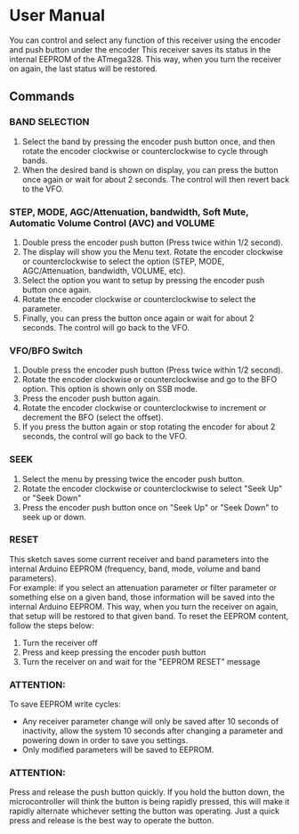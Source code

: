 # User Manual

You can control and select any function of this receiver using the encoder and push button under the encoder
This receiver saves its status in the internal EEPROM of the ATmega328. This way, when you turn
the receiver on again, the last status will be restored.

## Commands

### BAND SELECTION

1. Select the band by pressing the encoder push button once, and then rotate the encoder clockwise or counterclockwise to cycle through bands.
2. When the desired band is shown on display, you can press the button once again or wait for about 2 seconds. The control will then revert back to the VFO.

### STEP, MODE, AGC/Attenuation, bandwidth, Soft Mute, Automatic Volume Control (AVC) and VOLUME

1. Double press the encoder push button (Press twice within 1/2 second).  
2. The display will show you the Menu text. Rotate the encoder clockwise or counterclockwise to select the option (STEP, MODE, AGC/Attenuation, bandwidth, VOLUME, etc).  
3. Select the option you want to setup by pressing the encoder push button once again.  
4. Rotate the encoder clockwise or counterclockwise to select the parameter.  
5. Finally, you can press the button once again or wait for about 2 seconds. The control will go back to the VFO.  

### VFO/BFO Switch

1. Double press the encoder push button (Press twice within 1/2 second).  
2. Rotate the encoder clockwise or counterclockwise and go to the BFO option. This option is shown only on SSB mode.  
3. Press the encoder push button again.  
4. Rotate the encoder clockwise or counterclockwise to increment or decrement the BFO (select the offset).  
5. If you press the button again or stop rotating the encoder for about 2 seconds, the control will go back to the VFO.

### SEEK

1. Select the menu by pressing twice the encoder push button.
2. Rotate the encoder clockwise or counterclockwise to select "Seek Up" or "Seek Down"
3. Press the encoder push button once on "Seek Up" or "Seek Down" to seek up or down.

### RESET

 This sketch saves some current receiver and band parameters into the internal Arduino EEPROM (frequency, band, mode, volume and band parameters).  
 For example:  if you select an attenuation parameter or filter parameter or something else on a given band, those information will be saved into the internal Arduino EEPROM.
 This way, when you turn the receiver on again, that setup will be restored to that given band.
 To reset the EEPROM content, follow the steps below:

1. Turn the receiver off
2. Press and keep pressing the encoder push button  
3. Turn the receiver on and wait for the "EEPROM RESET" message

### ATTENTION:

To save EEPROM write cycles:

- Any receiver parameter change will only be saved after 10 seconds of inactivity, allow the system 10 seconds after changing a parameter and powering down in order to save you settings.
- Only modified parameters will be saved to EEPROM.

### ATTENTION:

Press and release the push button quickly. If you hold the button down, the microcontroller will think the button is being rapidly pressed, this will make it rapidly alternate whichever setting the button was operating. Just a quick press and release is the best way to operate the button.
